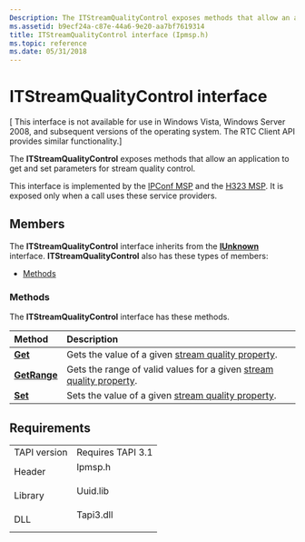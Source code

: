 ```yaml
---
Description: The ITStreamQualityControl exposes methods that allow an application to get and set parameters for stream quality control.
ms.assetid: b9ecf24a-c87e-44a6-9e20-aa7bf7619314
title: ITStreamQualityControl interface (Ipmsp.h)
ms.topic: reference
ms.date: 05/31/2018
---
```


# ITStreamQualityControl interface

\[ This interface is not available for use in Windows Vista, Windows Server 2008, and subsequent versions of the operating system. The RTC Client API provides similar functionality.\]

The **ITStreamQualityControl** exposes methods that allow an application to get and set parameters for stream quality control.

This interface is implemented by the [IPConf MSP](ipconf-msp.md) and the [H323 MSP](h323-msp.md). It is exposed only when a call uses these service providers.

## Members

The **ITStreamQualityControl** interface inherits from the [**IUnknown**](/windows/desktop/api/unknwn/nn-unknwn-iunknown) interface. **ITStreamQualityControl** also has these types of members:

-   [Methods](#methods)

### Methods

The **ITStreamQualityControl** interface has these methods.



| Method                                              | Description                                                                                                 |
|:----------------------------------------------------|:------------------------------------------------------------------------------------------------------------|
| [**Get**](itstreamqualitycontrol-get.md)           | Gets the value of a given [stream quality property](streamqualityproperty.md).<br/>                  |
| [**GetRange**](itstreamqualitycontrol-getrange.md) | Gets the range of valid values for a given [stream quality property](streamqualityproperty.md).<br/> |
| [**Set**](itstreamqualitycontrol-set.md)           | Sets the value of a given [stream quality property](streamqualityproperty.md).<br/>                  |



 

## Requirements



|                         |                                                                                      |
|-------------------------|--------------------------------------------------------------------------------------|
| TAPI version<br/> | Requires TAPI 3.1<br/>                                                         |
| Header<br/>       | <dl> <dt>Ipmsp.h</dt> </dl>   |
| Library<br/>      | <dl> <dt>Uuid.lib</dt> </dl>  |
| DLL<br/>          | <dl> <dt>Tapi3.dll</dt> </dl> |



 

